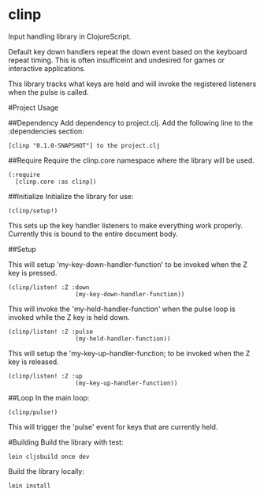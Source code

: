 clinp
=====

Input handling library in ClojureScript.

Default key down handlers repeat the down event based on the keyboard repeat timing. This is often insufficeint and undesired for games or interactive applications.

This library tracks what keys are held and will invoke the registered listeners when the pulse is called.


#Project Usage

##Dependency
Add dependency to project.clj. Add the following line to the :dependencies section:

```
[clinp "0.1.0-SNAPSHOT"] to the project.clj
```

##Require
Require the clinp.core namespace where the library will be used.

```
(:require
  [clinp.core :as clinp])
```

##Initialize
Initialize the library for use:

```
(clinp/setup!)
```

This sets up the key handler listeners to make everything work properly. Currently this is bound to the entire document body.

##Setup

This will setup 'my-key-down-handler-function' to be invoked when the Z key is pressed.

```
(clinp/listen! :Z :down
                   (my-key-down-handler-function))
```

This will invoke the 'my-held-handler-function' when the pulse loop is invoked while the Z key is held down.

```
(clinp/listen! :Z :pulse
                   (my-held-handler-function))
```

This will setup the 'my-key-up-handler-function; to be invoked when the Z key is released.

```
(clinp/listen! :Z :up
                   (my-key-up-handler-function))
```

##Loop
In the main loop:

```
(clinp/pulse!)
```

This will trigger the 'pulse' event for keys that are currently held.

#Building
Build the library with test:

```
lein cljsbuild once dev
````

Build the library locally:

```
lein install
```